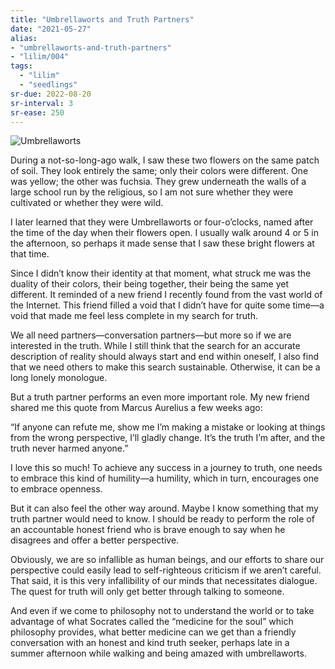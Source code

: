 ```yaml
---
title: "Umbrellaworts and Truth Partners"
date: "2021-05-27"
alias:
- "umbrellaworts-and-truth-partners"
- "lilim/004"
tags:
  - "lilim"
  - "seedlings"
sr-due: 2022-08-20
sr-interval: 3
sr-ease: 250
---
```

![Umbrellaworts](essays/images/Umbrellaworts.jpg)

During a not-so-long-ago walk, I saw these two flowers on the same patch of soil. They look entirely the same; only their colors were different. One was yellow; the other was fuchsia. They grew underneath the walls of a large school run by the religious, so I am not sure whether they were cultivated or whether they were wild.

I later learned that they were Umbrellaworts or four-o’clocks, named after the time of the day when their flowers open. I usually walk around 4 or 5 in the afternoon, so perhaps it made sense that I saw these bright flowers at that time.

Since I didn’t know their identity at that moment, what struck me was the duality of their colors, their being together, their being the same yet different. It reminded of a new friend I recently found from the vast world of the Internet. This friend filled a void that I didn’t have for quite some time—a void that made me feel less complete in my search for truth.

We all need partners—conversation partners—but more so if we are interested in the truth. While I still think that the search for an accurate description of reality should always start and end within oneself, I also find that we need others to make this search sustainable. Otherwise, it can be a long lonely monologue.

But a truth partner performs an even more important role. My new friend shared me this quote from Marcus Aurelius a few weeks ago:

“If anyone can refute me, show me I’m making a mistake or looking at things from the wrong perspective, I’ll gladly change. It’s the truth I’m after, and the truth never harmed anyone.”

I love this so much! To achieve any success in a journey to truth, one needs to embrace this kind of humility—a humility, which in turn, encourages one to embrace openness.

But it can also feel the other way around. Maybe I know something that my truth partner would need to know. I should be ready to perform the role of an accountable honest friend who is brave enough to say when he disagrees and offer a better perspective.

Obviously, we are so infallible as human beings, and our efforts to share our perspective could easily lead to self-righteous criticism if we aren’t careful. That said, it is this very infallibility of our minds that necessitates dialogue. The quest for truth will only get better through talking to someone.

And even if we come to philosophy not to understand the world or to take advantage of what Socrates called the “medicine for the soul” which philosophy provides, what better medicine can we get than a friendly conversation with an honest and kind truth seeker, perhaps late in a summer afternoon while walking and being amazed with umbrellaworts.